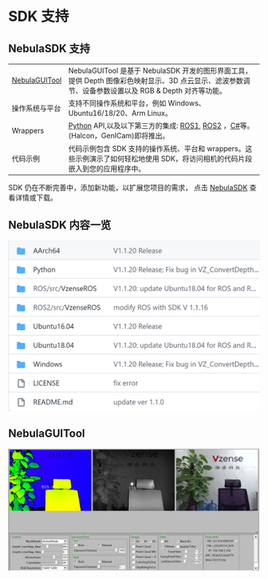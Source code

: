 # SDK 支持

## NebulaSDK 支持

|                                                         |                                                                                                                                                                                                                                                                                                                                            |
| :------------------------------------------------------ | :----------------------------------------------------------------------------------------------------------------------------------------------------------------------------------------------------------------------------------------------------------------------------------------------------------------------------------------- |
| [NebulaGUITool](https://gitee.com/Vzense/NebulaGUITool) | NebulaGUITool 是基于 NebulaSDK 开发的图形界面工具，提供 Depth 图像彩色映射显示、3D 点云显示、滤波参数调节、设备参数设置以及 RGB & Depth 对齐等功能。                                                                                                                                                                                       |
| 操作系统与平台                                          | 支持不同操作系统和平台，例如 Windows、Ubuntu16/18/20、Arm Linux。                                                                                                                                                                                                                                                                          |
| Wrappers                                                | [Python](https://gitee.com/Vzense/NebulaSDK/tree/master/Python) API,以及以下第三方的集成: [ROS1](https://gitee.com/Vzense/NebulaSDK/tree/master/ROS/src/VzenseROS), [ROS2](https://gitee.com/Vzense/NebulaSDK/tree/master/ROS2/src/VzenseROS) ，[C#](https://gitee.com/Vzense/NebulaSDK/tree/master/CSharp)等。(Halcon，GenICam)即将推出。 |
| 代码示例                                                | 代码示例包含 SDK 支持的操作系统、平台和 wrappers。这些示例演示了如何轻松地使用 SDK，将访问相机的代码片段嵌入到您的应用程序中。                                                                                                                                                                                                             |

SDK 仍在不断完善中，添加新功能，以扩展您项目的需求， 点击 [NebulaSDK](https://gitee.com/Vzense/NebulaSDK) 查看详情或下载。

## NebulaSDK 内容一览

![NebulaSDK](pic/NebulaSDK.png)

## NebulaGUITool

![NebulaGUITool](pic/NebulaGUITool.png)
